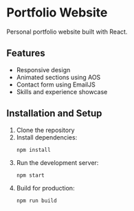 # Portfolio Website

Personal portfolio website built with React.

## Features

- Responsive design
- Animated sections using AOS
- Contact form using EmailJS
- Skills and experience showcase

## Installation and Setup

1. Clone the repository
2. Install dependencies:
   ```
   npm install
   ```
3. Run the development server:
   ```
   npm start
   ```
4. Build for production:
   ```
   npm run build
   ```
